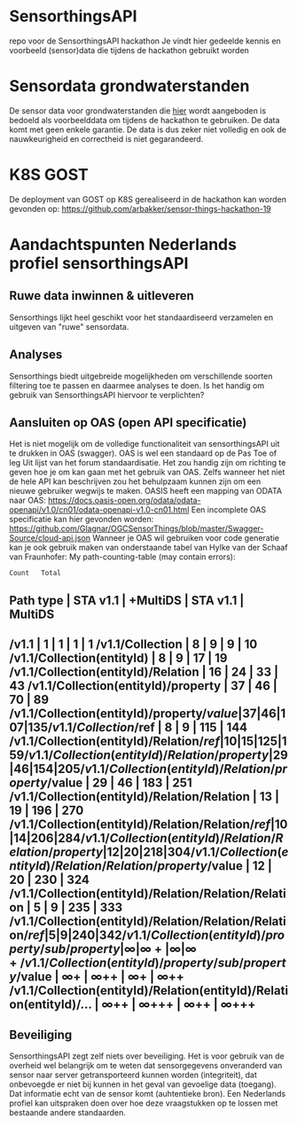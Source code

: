 # SensorthingsAPI
repo voor de SensorthingsAPI hackathon
Je vindt hier gedeelde kennis en voorbeeld (sensor)data die tijdens de hackathon gebruikt worden

# Sensordata grondwaterstanden
De sensor data voor grondwaterstanden die [hier](https://github.com/Geonovum/SensorthingsAPI/tree/master/voorbeeld%20data%20grondwaterstanden) wordt aangeboden is bedoeld als voorbeelddata om tijdens de hackathon te gebruiken. De data komt met geen enkele garantie. De data is dus zeker niet volledig en ook de nauwkeurigheid en correctheid is niet gegarandeerd.
# K8S GOST
De deployment van GOST op K8S gerealiseerd in de hackathon kan worden gevonden op: https://github.com/arbakker/sensor-things-hackathon-19 

# Aandachtspunten Nederlands profiel sensorthingsAPI
## Ruwe data inwinnen & uitleveren
Sensorthings lijkt heel geschikt voor het standaardiseerd verzamelen en uitgeven van "ruwe" sensordata.
## Analyses
Sensorthings biedt uitgebreide mogelijkheden om verschillende soorten filtering toe te passen en daarmee analyses te doen. Is het handig om gebruik van SensorthingsAPI hiervoor te verplichten?
## Aansluiten op OAS (open API specificatie)
Het is niet mogelijk om de volledige functionaliteit van sensorthingsAPI uit te drukken in OAS (swagger). OAS is wel een standaard op de Pas Toe of leg Uit lijst van het forum standaardisatie. Het zou handig zijn om richting te geven hoe je om kan gaan met het gebruik van OAS. Zelfs wanneer het niet de hele API kan beschrijven zou het behulpzaam kunnen zijn om een nieuwe gebruiker wegwijs te maken.
OASIS heeft een mapping van ODATA naar OAS: https://docs.oasis-open.org/odata/odata-openapi/v1.0/cn01/odata-openapi-v1.0-cn01.html
Een incomplete OAS specificatie kan hier gevonden worden: https://github.com/Glagnar/OGCSensorThings/blob/master/Swagger-Source/cloud-api.json
Wanneer je OAS wil gebruiken voor code generatie kan je ook gebruik maken van onderstaande tabel van Hylke van der Schaaf van Fraunhofer:
My path-counting-table (may contain errors):

	Count	Total
Path type |	STA v1.1 |	+MultiDS |	STA v1.1 |	MultiDS
--------------------------------------------------------
/v1.1	| 1 |	1 |	1	| 1
/v1.1/Collection |	8	| 9 |	9 |	10
/v1.1/Collection(entityId) |	8	| 9	| 17	| 19
/v1.1/Collection(entityId)/Relation | 	16	| 24	| 33	| 43
/v1.1/Collection(entityId)/property |	37	| 46	| 70	| 89
/v1.1/Collection(entityId)/property/$value |	37	| 46	| 107	| 135
/v1.1/Collection/$ref |	8	| 9	| 115	| 144
/v1.1/Collection(entityId)/Relation/$ref |	10	| 15	| 125	| 159
/v1.1/Collection(entityId)/Relation/property	| 29	| 46	| 154 |	205
/v1.1/Collection(entityId)/Relation/property/$value	| 29	| 46 |	183	| 251
/v1.1/Collection(entityId)/Relation/Relation	| 13	| 19	| 196 |	270
/v1.1/Collection(entityId)/Relation/Relation/$ref	| 10	| 14	| 206	| 284
/v1.1/Collection(entityId)/Relation/Relation/property |	12	| 20	| 218	| 304
/v1.1/Collection(entityId)/Relation/Relation/property/$value |	12	| 20	| 230	| 324
/v1.1/Collection(entityId)/Relation/Relation/Relation |	5	| 9	| 235 |	333
/v1.1/Collection(entityId)/Relation/Relation/Relation/$ref |	5 |	9	| 240 |	342
/v1.1/Collection(entityId)/property/sub/property |	∞ |	∞+	| ∞	| ∞+
/v1.1/Collection(entityId)/property/sub/property/$value |	∞+	| ∞++ |	∞+	| ∞++
/v1.1/Collection(entityId)/Relation(entityId)/Relation(entityId)/…	| ∞++ |	∞+++ |	∞++ |	∞+++
------------------------------------------------------------------------------------------------


## Beveiliging
SensorthingsAPI zegt zelf niets over beveiliging. Het is voor gebruik van de overheid wel belangrijk om te weten dat sensorgegevens onveranderd van sensor naar server getransporteerd kunnen worden (integriteit), dat onbevoegde er niet bij kunnen in het geval van gevoelige data (toegang). Dat informatie echt van de sensor komt (auhtentieke bron). Een Nederlands profiel kan uitspraken doen over hoe deze vraagstukken op te lossen met bestaande andere standaarden. 

